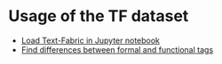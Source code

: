 # Usage of the TF dataset

* [Load Text-Fabric in Jupyter notebook](usecases/load_text_fabric.ipynb)
* [Find differences between formal and functional tags](usecases/formal_versus_functional_tag.ipynb)

